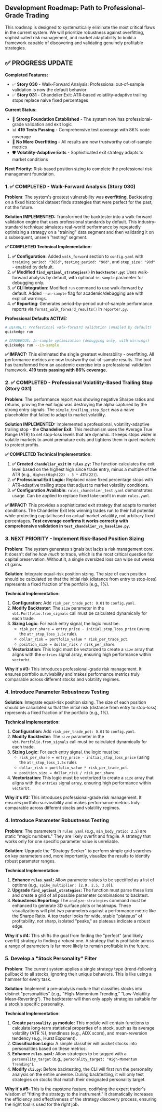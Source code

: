 ## Development Roadmap: Path to Professional-Grade Trading

This roadmap is designed to systematically eliminate the most critical flaws in the current system. We will prioritize robustness against overfitting, sophisticated risk management, and market adaptability to build a framework capable of discovering and validating genuinely profitable strategies.

## ✅ PROGRESS UPDATE

**Completed Features:**
- ✅ **Story 030** - Walk-Forward Analysis: Professional out-of-sample validation is now the default behavior
- ✅ **Story 031** - Chandelier Exit: ATR-based volatility-adaptive trailing stops replace naive fixed percentages

**Current Status:** 
- 🎯 **Strong Foundation Established** - The system now has professional-grade validation and exit logic
- 📊 **419 Tests Passing** - Comprehensive test coverage with 86% code coverage
- 🔬 **No More Overfitting** - All results are now trustworthy out-of-sample metrics
- 🛡️ **Volatility-Adaptive Exits** - Sophisticated exit strategy adapts to market conditions

**Next Priority:** Risk-based position sizing to complete the professional risk management foundation.

### 1. ✅ COMPLETED - Walk-Forward Analysis (Story 030)

**Problem:** The system's greatest vulnerability was **overfitting**. Backtesting on a fixed historical dataset finds strategies that were perfect for the past, not the future.

**Solution IMPLEMENTED:**
Transformed the backtester into a walk-forward validation engine that uses professional standards by default. This industry-standard technique simulates real-world performance by repeatedly optimizing a strategy on a "training" data segment and then validating it on a subsequent, unseen "testing" segment.

**✅ COMPLETED Technical Implementation:**
1.  **✅ Configuration:** Added `walk_forward` section to `config.yaml` with `training_period: "365d"`, `testing_period: "90d"`, and `step_size: "90d"` - enabled by default.
2.  **✅ Modified `find_optimal_strategies()` in `backtester.py`:** Uses walk-forward analysis by default, with optional `in_sample` parameter for debugging only.
3.  **✅ CLI Integration:** Modified `run` command to use walk-forward by default. Added `--in-sample` flag for academic/debugging use with explicit warnings.
4.  **✅ Reporting:** Generates period-by-period out-of-sample performance reports via `format_walk_forward_results()` in `reporter.py`.

**Professional Defaults ACTIVE:**
```bash
# DEFAULT: Professional walk-forward validation (enabled by default)
quickedge run

# DANGEROUS: In-sample optimization (debugging only, with warnings)
quickedge run --in-sample
```

**✅ IMPACT:** This eliminated the single greatest vulnerability - overfitting. All performance metrics are now trustworthy out-of-sample results. The tool has transformed from an academic exercise into a professional validation framework. **419 tests passing with 86% coverage.**

### 2. ✅ COMPLETED - Professional Volatility-Based Trailing Stop (Story 031)

**Problem:** The performance report was showing negative Sharpe ratios and returns, proving the exit logic was destroying the alpha captured by the strong entry signals. The `simple_trailing_stop_5pct` was a naive placeholder that failed to adapt to market volatility.

**Solution IMPLEMENTED:**
Implemented a professional, volatility-adaptive trailing stop - the **Chandelier Exit**. This mechanism uses the Average True Range (ATR) to set stop-loss levels that are dynamic. It keeps stops wider in volatile markets to avoid premature exits and tightens them in quiet markets to protect profits.

**✅ COMPLETED Technical Implementation:**
1.  **✅ Created `chandelier_exit` in `rules.py`:** The function calculates the exit level based on the highest high since trade entry, minus a multiple of the ATR (e.g., `HighestHigh(22) - 3 * ATR(22)`).
2.  **✅ Professional Exit Logic:** Replaced naive fixed percentage stops with ATR-adaptive trailing stops that adjust to market volatility conditions.
3.  **✅ Configuration Available:** `rules_chandelier_test.yaml` demonstrates usage. Can be applied to replace fixed take-profit in main `rules.yaml`.

**✅ IMPACT:** This provides a sophisticated exit strategy that adapts to market conditions. The Chandelier Exit lets winning trades run to their full potential while protecting capital based on actual market volatility, not arbitrary fixed percentages. **Test coverage confirms it works correctly with comprehensive validation in `test_chandelier_vs_baseline.py`.**

### 3. NEXT PRIORITY - Implement Risk-Based Position Sizing

**Problem:** The system generates signals but lacks a risk management core. It doesn't define *how much* to trade, which is the most critical question for capital preservation. Without it, a single oversized loss can wipe out weeks of gains.

**Solution:**
Integrate equal-risk position sizing. The size of each position should be calculated so that the initial risk (distance from entry to stop-loss) represents a fixed fraction of the portfolio (e.g., 1%).

**Technical Implementation:**
1.  **Configuration:** Add `risk_per_trade_pct: 0.01` to `config.yaml`.
2.  **Modify Backtester:** The `size` parameter in the `vbt.Portfolio.from_signals` call must be calculated dynamically for each trade.
3.  **Sizing Logic:** For each entry signal, the logic must be:
    *   `risk_per_share = entry_price - initial_stop_loss_price` (using the `atr_stop_loss_1.5x` rule).
    *   `dollar_risk = portfolio_value * risk_per_trade_pct`.
    *   `position_size = dollar_risk / risk_per_share`.
4.  **Vectorization:** This logic must be vectorized to create a `size` array that aligns with the `entries` signal array, ensuring high performance within `vectorbt`.

**Why it's #3:** This introduces professional-grade risk management. It ensures portfolio survivability and makes performance metrics truly comparable across different stocks and volatility regimes.

### 4. Introduce Parameter Robustness Testing

**Solution:**
Integrate equal-risk position sizing. The size of each position should be calculated so that the initial risk (distance from entry to stop-loss) represents a fixed fraction of the portfolio (e.g., 1%).

**Technical Implementation:**
1.  **Configuration:** Add `risk_per_trade_pct: 0.01` to `config.yaml`.
2.  **Modify Backtester:** The `size` parameter in the `vbt.Portfolio.from_signals` call must be calculated dynamically for each trade.
3.  **Sizing Logic:** For each entry signal, the logic must be:
    *   `risk_per_share = entry_price - initial_stop_loss_price` (using the `atr_stop_loss_1.5x` rule).
    *   `dollar_risk = portfolio_value * risk_per_trade_pct`.
    *   `position_size = dollar_risk / risk_per_share`.
4.  **Vectorization:** This logic must be vectorized to create a `size` array that aligns with the `entries` signal array, ensuring high performance within `vectorbt`.

**Why it's #3:** This introduces professional-grade risk management. It ensures portfolio survivability and makes performance metrics truly comparable across different stocks and volatility regimes.

### 4. Introduce Parameter Robustness Testing

**Problem:** The parameters in `rules.yaml` (e.g., `min_body_ratio: 2.5`) are static "magic numbers." They are likely overfit and fragile. A strategy that works only for one specific parameter value is unreliable.

**Solution:**
Upgrade the "Strategy Seeker" to perform simple grid searches on key parameters and, more importantly, visualize the results to identify robust parameter ranges.

**Technical Implementation:**
1.  **Enhance `rules.yaml`:** Allow parameter values to be specified as a list of options (e.g., `spike_multiplier: [2.0, 2.5, 3.0]`).
2.  **Upgrade `find_optimal_strategies`:** The function must parse these lists and create a grid of all possible parameter combinations to backtest.
3.  **Robustness Reporting:** The `analyze-strategies` command must be enhanced to generate 3D surface plots or heatmaps. These visualizations will plot two parameters against a performance metric like the Sharpe Ratio. A top trader looks for wide, stable "plateaus" of profitability, not sharp, isolated "peaks," as plateaus indicate a robust edge.

**Why it's #4:** This shifts the goal from finding the "perfect" (and likely overfit) strategy to finding a *robust* one. A strategy that is profitable across a range of parameters is far more likely to remain profitable in the future.

### 5. Develop a "Stock Personality" Filter

**Problem:** The current system applies a single strategy type (trend-following pullback) to all stocks, ignoring their unique behaviors. This is like using a hammer for every task.

**Solution:**
Implement a pre-analysis module that classifies stocks into distinct "personalities" (e.g., "High-Momentum Trending," "Low-Volatility Mean-Reverting"). The backtester will then only apply strategies suitable for a stock's specific personality.

**Technical Implementation:**
1.  **Create `personality.py` module:** This module will contain functions to calculate long-term statistical properties of a stock, such as its average volatility (ATR %), trendiness (e.g., ADX score), and mean-reversion tendency (e.g., Hurst Exponent).
2.  **Classification Logic:** A simple classifier will bucket stocks into personalities based on these metrics.
3.  **Enhance `rules.yaml`:** Allow strategies to be tagged with a `personality_target` (e.g., `personality_target: "High-Momentum Trending"`).
4.  **Modify `cli.py`:** Before backtesting, the CLI will first run the personality analysis on the entire universe. During backtesting, it will only test strategies on stocks that match their designated personality target.

**Why it's #5:** This is the capstone feature, codifying the expert trader's wisdom of "fitting the strategy to the instrument." It dramatically increases the efficiency and effectiveness of the strategy discovery process, ensuring the right tool is used for the right job.